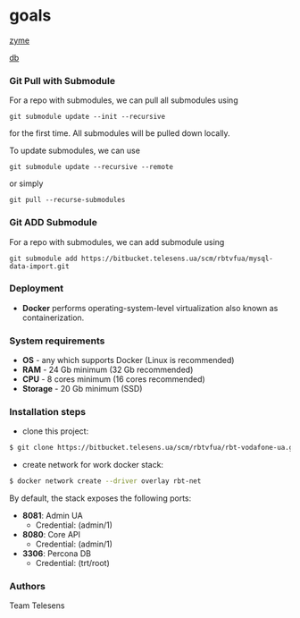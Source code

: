 # goals  
[zyme](../README.md)


[db](db/README.md)


### Git Pull with Submodule
For a repo with submodules, we can pull all submodules using

    git submodule update --init --recursive

for the first time. All submodules will be pulled down locally.

To update submodules, we can use

    git submodule update --recursive --remote

or simply

    git pull --recurse-submodules

### Git ADD Submodule
For a repo with submodules, we can add submodule using

    git submodule add https://bitbucket.telesens.ua/scm/rbtvfua/mysql-data-import.git

### Deployment
* **Docker** performs operating-system-level virtualization also known as containerization.


### System requirements

* **OS** - any which supports Docker (Linux is recommended)
* **RAM** - 24 Gb minimum (32 Gb recommended)
* **CPU** - 8 cores minimum (16 cores recommended)
* **Storage** - 20 Gb minimum (SSD)

### Installation steps

- clone this project:
```sh
$ git clone https://bitbucket.telesens.ua/scm/rbtvfua/rbt-vodafone-ua.git 
```
- create network for work docker stack:
```sh
$ docker network create --driver overlay rbt-net 
```

By default, the stack exposes the following ports:

* **8081**: Admin UA
    * Credential: (admin/1)
* **8080**: Core API
    * Credential: (admin/1)
* **3306**: Percona DB
    * Credential: (trt/root)

### Authors

Team Telesens
